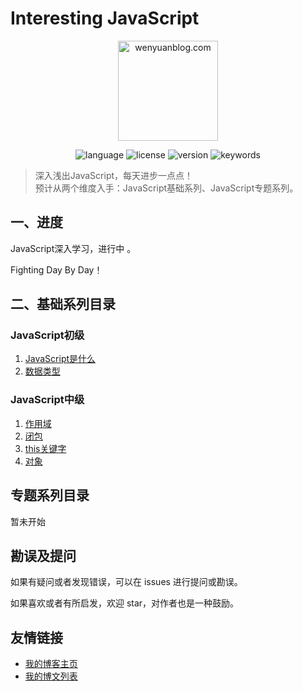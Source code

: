 # Interesting JavaScript

<p align="center">
  <img src="https://www.wenyuanblog.com/medias/logo/javascript.png" alt="wenyuanblog.com" width="160" hegiht="160"/>
</p>

<p align="center">
  <img alt="language" src="https://img.shields.io/badge/language-md-brightgreen.svg?style=flat-square">
  <img alt="license" src="https://img.shields.io/badge/license-MIT-green.svg?style=flat-square">
  <img alt="version" src="https://img.shields.io/badge/version-2020-blue.svg?style=flat-square">
  <img alt="keywords" src="https://img.shields.io/badge/keywords-javascript-blue.svg?style=flat-square">
</p>

> 深入浅出JavaScript，每天进步一点点！  
> 预计从两个维度入手：JavaScript基础系列、JavaScript专题系列。

## 一、进度
JavaScript深入学习，进行中 。

Fighting Day By Day！


## 二、基础系列目录

### JavaScript初级

1. [JavaScript是什么](https://github.com/winyuan/head-frist-javascript/blob/master/articles/基础系列/初级/1.JavaScript是什么.md)  
2. [数据类型](https://github.com/winyuan/head-frist-javascript/blob/master/articles/基础系列/初级/2.数据类型.md)  

### JavaScript中级

1. [作用域](https://github.com/winyuan/head-frist-javascript/blob/master/articles/基础系列/中级/作用域.md)  
2. [闭包](https://github.com/winyuan/head-frist-javascript/blob/master/articles/基础系列/中级/闭包.md)  
3. [this关键字](https://github.com/winyuan/head-frist-javascript/blob/master/articles/基础系列/中级/this关键字.md)  
4. [对象](https://github.com/winyuan/head-frist-javascript/blob/master/articles/基础系列/中级/对象.md)   

## 专题系列目录
暂未开始

## 勘误及提问
如果有疑问或者发现错误，可以在 issues 进行提问或勘误。

如果喜欢或者有所启发，欢迎 star，对作者也是一种鼓励。

## 友情链接
* [我的博客主页](https://www.wenyuanblog.com/)
* [我的博文列表](https://github.com/winyuan/blog)

